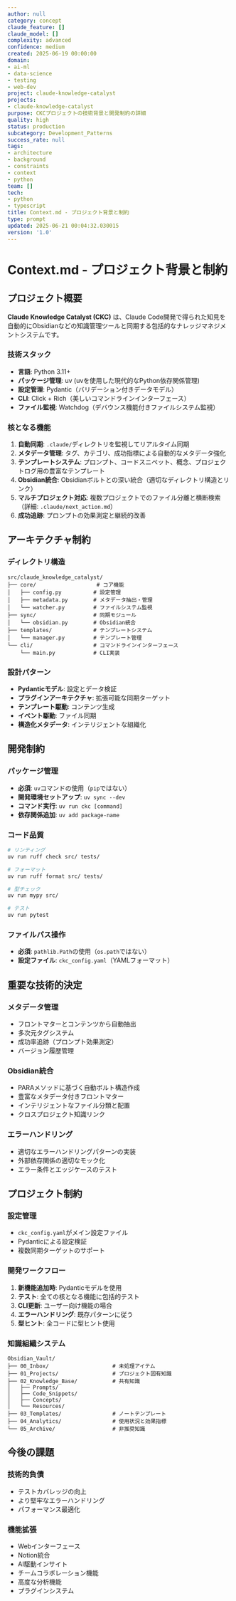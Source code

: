 ```yaml
---
author: null
category: concept
claude_feature: []
claude_model: []
complexity: advanced
confidence: medium
created: 2025-06-19 00:00:00
domain:
- ai-ml
- data-science
- testing
- web-dev
project: claude-knowledge-catalyst
projects:
- claude-knowledge-catalyst
purpose: CKCプロジェクトの技術背景と開発制約の詳細
quality: high
status: production
subcategory: Development_Patterns
success_rate: null
tags:
- architecture
- background
- constraints
- context
- python
team: []
tech:
- python
- typescript
title: Context.md - プロジェクト背景と制約
type: prompt
updated: 2025-06-21 00:04:32.030015
version: '1.0'
---
```


# Context.md - プロジェクト背景と制約

## プロジェクト概要

**Claude Knowledge Catalyst (CKC)** は、Claude Code開発で得られた知見を自動的にObsidianなどの知識管理ツールと同期する包括的なナレッジマネジメントシステムです。

### 技術スタック
- **言語**: Python 3.11+
- **パッケージ管理**: uv (uvを使用した現代的なPython依存関係管理)
- **設定管理**: Pydantic（バリデーション付きデータモデル）
- **CLI**: Click + Rich（美しいコマンドラインインターフェース）
- **ファイル監視**: Watchdog（デバウンス機能付きファイルシステム監視）

### 核となる機能
1. **自動同期**: `.claude/`ディレクトリを監視してリアルタイム同期
2. **メタデータ管理**: タグ、カテゴリ、成功指標による自動的なメタデータ強化
3. **テンプレートシステム**: プロンプト、コードスニペット、概念、プロジェクトログ用の豊富なテンプレート
4. **Obsidian統合**: Obsidianボルトとの深い統合（適切なディレクトリ構造とリンク）
5. **マルチプロジェクト対応**: 複数プロジェクトでのファイル分離と横断検索（詳細: `.claude/next_action.md`）
6. **成功追跡**: プロンプトの効果測定と継続的改善

## アーキテクチャ制約

### ディレクトリ構造
```
src/claude_knowledge_catalyst/
├── core/                   # コア機能
│   ├── config.py          # 設定管理
│   ├── metadata.py        # メタデータ抽出・管理  
│   └── watcher.py         # ファイルシステム監視
├── sync/                  # 同期モジュール
│   └── obsidian.py        # Obsidian統合
├── templates/             # テンプレートシステム
│   └── manager.py         # テンプレート管理
└── cli/                   # コマンドラインインターフェース
    └── main.py            # CLI実装
```

### 設計パターン
- **Pydanticモデル**: 設定とデータ検証
- **プラグインアーキテクチャ**: 拡張可能な同期ターゲット
- **テンプレート駆動**: コンテンツ生成
- **イベント駆動**: ファイル同期
- **構造化メタデータ**: インテリジェントな組織化

## 開発制約

### パッケージ管理
- **必須**: `uv`コマンドの使用（`pip`ではない）
- **開発環境セットアップ**: `uv sync --dev`
- **コマンド実行**: `uv run ckc [command]`
- **依存関係追加**: `uv add package-name`

### コード品質
```bash
# リンティング
uv run ruff check src/ tests/

# フォーマット
uv run ruff format src/ tests/

# 型チェック
uv run mypy src/

# テスト
uv run pytest
```

### ファイルパス操作
- **必須**: `pathlib.Path`の使用（`os.path`ではない）
- **設定ファイル**: `ckc_config.yaml`（YAMLフォーマット）

## 重要な技術的決定

### メタデータ管理
- フロントマターとコンテンツから自動抽出
- 多次元タグシステム
- 成功率追跡（プロンプト効果測定）
- バージョン履歴管理

### Obsidian統合
- PARAメソッドに基づく自動ボルト構造作成
- 豊富なメタデータ付きフロントマター
- インテリジェントなファイル分類と配置
- クロスプロジェクト知識リンク

### エラーハンドリング
- 適切なエラーハンドリングパターンの実装
- 外部依存関係の適切なモック化
- エラー条件とエッジケースのテスト

## プロジェクト制約

### 設定管理
- `ckc_config.yaml`がメイン設定ファイル
- Pydanticによる設定検証
- 複数同期ターゲットのサポート

### 開発ワークフロー
1. **新機能追加時**: Pydanticモデルを使用
2. **テスト**: 全ての核となる機能に包括的テスト
3. **CLI更新**: ユーザー向け機能の場合
4. **エラーハンドリング**: 既存パターンに従う
5. **型ヒント**: 全コードに型ヒント使用

### 知識組織システム
```
Obsidian_Vault/
├── 00_Inbox/                    # 未処理アイテム
├── 01_Projects/                 # プロジェクト固有知識
├── 02_Knowledge_Base/           # 共有知識
│   ├── Prompts/
│   ├── Code_Snippets/
│   ├── Concepts/
│   └── Resources/
├── 03_Templates/                # ノートテンプレート
├── 04_Analytics/                # 使用状況と効果指標
└── 05_Archive/                  # 非推奨知識
```

## 今後の課題

### 技術的負債
- テストカバレッジの向上
- より堅牢なエラーハンドリング
- パフォーマンス最適化

### 機能拡張
- Webインターフェース
- Notion統合
- AI駆動インサイト
- チームコラボレーション機能
- 高度な分析機能
- プラグインシステム